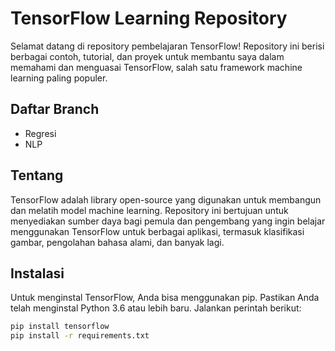 # TensorFlow Learning Repository

Selamat datang di repository pembelajaran TensorFlow! Repository ini berisi berbagai contoh, tutorial, dan proyek untuk membantu saya dalam memahami dan menguasai TensorFlow, salah satu framework machine learning paling populer.

## Daftar Branch

- Regresi
- NLP

## Tentang

TensorFlow adalah library open-source yang digunakan untuk membangun dan melatih model machine learning. Repository ini bertujuan untuk menyediakan sumber daya bagi pemula dan pengembang yang ingin belajar menggunakan TensorFlow untuk berbagai aplikasi, termasuk klasifikasi gambar, pengolahan bahasa alami, dan banyak lagi.

## Instalasi

Untuk menginstal TensorFlow, Anda bisa menggunakan pip. Pastikan Anda telah menginstal Python 3.6 atau lebih baru. Jalankan perintah berikut:

```bash
pip install tensorflow
pip install -r requirements.txt
